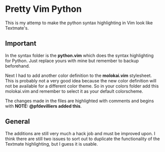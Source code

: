 Pretty Vim Python
=================

This is my attemp to make the python syntax highlighting in Vim look like Textmate's.

Important
---------

In the syntax folder is the **python.vim** which does the syntax highlighting for Python. Just replace yours with mine
but remember to backup beforehand.

Next I had to add another color definition to the **molokai.vim** stylesheet. This is probably not a very good idea
because the new color definition will not be available for a different color theme. So in your colors folder
add this molokai.vim and remember to select it as your default colorscheme.

The changes made in the files are highlighted with comments and begins with **NOTE: @pfdevilliers added this**.


General
-------

The additions are still very much a hack job and must be improved upon. I think there are still two issues to 
sort out to duplicate the functionality of the Textmate highlighting, but I guess it is usable.
